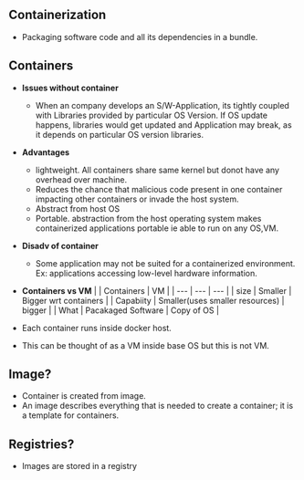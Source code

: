 ## Containerization 
- Packaging software code and all its dependencies in a bundle.

## Containers
- **Issues without container**
  - When an company develops an S/W-Application, its tightly coupled with Libraries provided by particular OS Version. If OS update happens, libraries would get updated and Application may break, as it depends on particular OS version libraries.
- **Advantages**
  - lightweight. All containers share same kernel but donot have any overhead over machine.
  - Reduces the chance that malicious code present in one container impacting other containers or invade the host system.
  - Abstract from host OS
  - Portable. abstraction from the host operating system makes containerized applications portable ie able to run on any OS,VM.
- **Disadv of container**
  - Some application may not be suited for a containerized environment. Ex: applications accessing low-level hardware information.
- **Containers vs VM**
|  | Containers | VM |
| --- | --- | --- | 
| size | Smaller | Bigger wrt containers |
| Capabiity | Smaller(uses smaller resources) | bigger |
| What | Pacakaged Software | Copy of OS |

- Each container runs inside docker host.
- This can be thought of as a VM inside base OS but this is not VM.

## Image?
- Container is created from image. 
- An image describes everything that is needed to create a container; it is a template for containers.

## Registries?
- Images are stored in a registry
